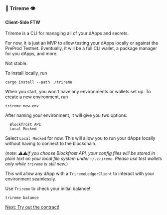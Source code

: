 ### 🚣  Trireme 👁
#### Client-Side FTW
Trireme is a CLI for managing all of your dApps and secrets.

For now, it is just an MVP to allow testing your dApps locally or against the PreProd Testnet.
Eventually, it will be a full CLI wallet, a package manager for you dApps, and more.

Not stable.

To install locally, run
```
cargo install --path ./trireme
```

When you start, you won't have any environments or wallets set up. To create a new environment, run
```shell
trireme new-env
```

After naming your environment, it will give you two options:
```
  Blockfrost API
  Local Mocked
```

Select `Local Mocked` for now. This will allow you to run your dApps locally without having to connect to the blockchain.

(*note: ⚠️⚠️If you choose Blockfrost API, your config files will be stored in plain text on your local file system 
under `~/.trireme`. Please use test wallets only while `trireme` is still new.*)

This will allow any dApp with a `TriremeLedgerClient` to interact with your environment seamlessly.

Use `Trireme` to check your initial balance!
``` 
trireme balance
```

[Next: Try out the contract!](./TRY_IT_OUT.md)